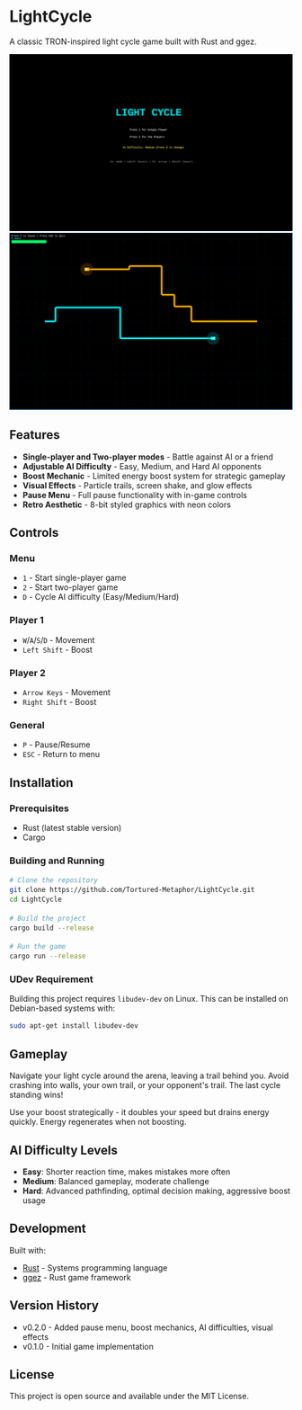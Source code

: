 # LightCycle

A classic TRON-inspired light cycle game built with Rust and ggez.

![LightCycle menu screenshot](img/menu.png)
![LightCycle gameplay screenshot](img/game.png)

## Features

- **Single-player and Two-player modes** - Battle against AI or a friend
- **Adjustable AI Difficulty** - Easy, Medium, and Hard AI opponents
- **Boost Mechanic** - Limited energy boost system for strategic gameplay
- **Visual Effects** - Particle trails, screen shake, and glow effects
- **Pause Menu** - Full pause functionality with in-game controls
- **Retro Aesthetic** - 8-bit styled graphics with neon colors

## Controls

### Menu
- `1` - Start single-player game
- `2` - Start two-player game
- `D` - Cycle AI difficulty (Easy/Medium/Hard)

### Player 1
- `W`/`A`/`S`/`D` - Movement
- `Left Shift` - Boost

### Player 2
- `Arrow Keys` - Movement
- `Right Shift` - Boost

### General
- `P` - Pause/Resume
- `ESC` - Return to menu

## Installation

### Prerequisites
- Rust (latest stable version)
- Cargo

### Building and Running

```bash
# Clone the repository
git clone https://github.com/Tortured-Metaphor/LightCycle.git
cd LightCycle

# Build the project
cargo build --release

# Run the game
cargo run --release
```

### UDev Requirement

Building this project requires `libudev-dev` on Linux. This can be installed on Debian-based systems with:

```bash
sudo apt-get install libudev-dev
```

## Gameplay

Navigate your light cycle around the arena, leaving a trail behind you. Avoid crashing into walls, your own trail, or your opponent's trail. The last cycle standing wins!

Use your boost strategically - it doubles your speed but drains energy quickly. Energy regenerates when not boosting.

## AI Difficulty Levels

- **Easy**: Shorter reaction time, makes mistakes more often
- **Medium**: Balanced gameplay, moderate challenge
- **Hard**: Advanced pathfinding, optimal decision making, aggressive boost usage

## Development

Built with:
- [Rust](https://www.rust-lang.org/) - Systems programming language
- [ggez](https://ggez.rs/) - Rust game framework

## Version History

- v0.2.0 - Added pause menu, boost mechanics, AI difficulties, visual effects
- v0.1.0 - Initial game implementation

## License

This project is open source and available under the MIT License.
